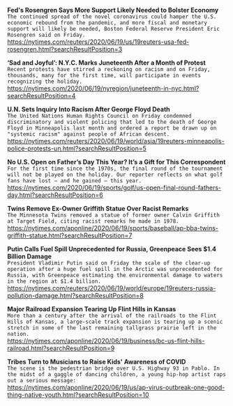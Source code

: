 **Fed's Rosengren Says More Support Likely Needed to Bolster Economy**\
`The continued spread of the novel coronavirus could hamper the U.S. economic rebound from the pandemic, and more fiscal and monetary support will likely be needed, Boston Federal Reserve President Eric Rosengren said on Friday. `\
https://nytimes.com/reuters/2020/06/19/us/19reuters-usa-fed-rosengren.html?searchResultPosition=3

**‘Sad and Joyful’: N.Y.C. Marks Juneteenth After a Month of Protest**\
`Recent protests have stirred a reckoning on racism and on Friday, thousands, many for the first time, will participate in events recognizing the holiday.`\
https://nytimes.com/2020/06/19/nyregion/juneteenth-in-nyc.html?searchResultPosition=4

**U.N. Sets Inquiry Into Racism After George Floyd Death**\
`The United Nations Human Rights Council on Friday condemned discriminatory and violent policing that led to the death of George Floyd in Minneapolis last month and ordered a report be drawn up on "systemic racism" against people of African descent.`\
https://nytimes.com/reuters/2020/06/19/world/asia/19reuters-minneapolis-police-protests-un.html?searchResultPosition=5

**No U.S. Open on Father’s Day This Year? It’s a Gift for This Correspondent**\
`For the first time since the 1970s, the final round of the tournament will not be played on the holiday. Our reporter reflects on what golf fans have lost — and he gained — this year.`\
https://nytimes.com/2020/06/19/sports/golf/us-open-final-round-fathers-day.html?searchResultPosition=6

**Twins Remove Ex-Owner Griffith Statue Over Racist Remarks**\
`The Minnesota Twins removed a statue of former owner Calvin Griffith at Target Field, citing racist remarks he made in 1978.`\
https://nytimes.com/aponline/2020/06/19/sports/baseball/ap-bba-twins-griffith-statue.html?searchResultPosition=7

**Putin Calls Fuel Spill Unprecedented for Russia, Greenpeace Sees $1.4 Billion Damage**\
`President Vladimir Putin said on Friday the scale of the clear-up operation after a huge fuel spill in the Arctic was unprecedented for Russia, with Greenpeace estimating the environmental damage to waters in the region at $1.4 billion. `\
https://nytimes.com/reuters/2020/06/19/world/europe/19reuters-russia-pollution-damage.html?searchResultPosition=8

**Major Railroad Expansion Tearing Up Flint Hills in Kansas**\
`More than a century after the arrival of the railroads to the Flint Hills of Kansas, a large-scale track expansion is tearing up a scenic stretch in some of the last remaining tallgrass prairie left in the nation.`\
https://nytimes.com/aponline/2020/06/19/business/bc-us-flint-hills-railroad.html?searchResultPosition=9

**Tribes Turn to Musicians to Raise Kids' Awareness of COVID**\
`The scene is the pedestrian bridge over U.S. Highway 93 in Pablo. In the midst of a gaggle of dancing children, a young hip-hop artist raps out a serious message:`\
https://nytimes.com/aponline/2020/06/19/us/ap-virus-outbreak-one-good-thing-native-youth.html?searchResultPosition=10

